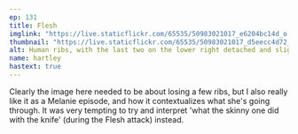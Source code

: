 ```yaml
---
ep: 131
title: Flesh
imglink: "https://live.staticflickr.com/65535/50983021017_e6204bc14d_o.jpg"
thumbnail: "https://live.staticflickr.com/65535/50983021017_d5eecc4d72_q.jpg"
alt: Human ribs, with the last two on the lower right detached and slightly bloody.
name: hartley
hastext: true
---
```

Clearly the image here needed to be about losing a few ribs, but I also really like it as a Melanie episode, and how it contextualizes what she's going through. It was very tempting to try and interpret 'what the skinny one did with the knife' (during the Flesh attack) instead.